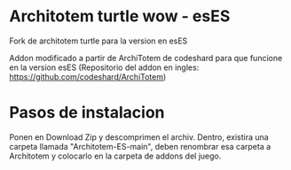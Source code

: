 # Architotem turtle wow - esES
Fork de architotem turtle para la version en esES

Addon modificado a partir de ArchiTotem de codeshard para que funcione en la version esES (Repositorio del addon en ingles: https://github.com/codeshard/ArchiTotem)

# Pasos de instalacion

Ponen en Download Zip y descomprimen el archiv. Dentro, existira una carpeta llamada "Architotem-ES-main", deben renombrar esa carpeta a Architotem y colocarlo en la carpeta de addons del juego.

